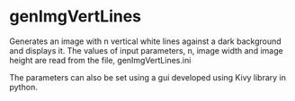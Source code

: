 # genImgVertLines

Generates an image with n vertical white lines against a dark background and displays it. 
The values of input parameters, n, image width and image height are read from the file, genImgVertLines.ini

The parameters can also be set using a gui developed using Kivy library in python.
